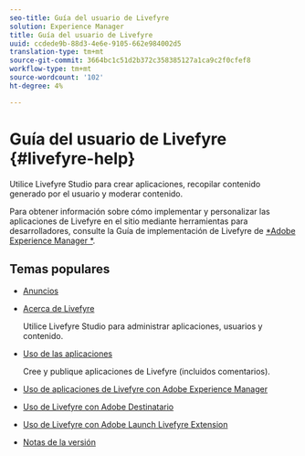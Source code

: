 ```yaml
---
seo-title: Guía del usuario de Livefyre
solution: Experience Manager
title: Guía del usuario de Livefyre
uuid: ccdede9b-88d3-4e6e-9105-662e984002d5
translation-type: tm+mt
source-git-commit: 3664bc1c51d2b372c358385127a1ca9c2f0cfef8
workflow-type: tm+mt
source-wordcount: '102'
ht-degree: 4%

---
```



# Guía del usuario de Livefyre {#livefyre-help}

Utilice Livefyre Studio para crear aplicaciones, recopilar contenido generado por el usuario y moderar contenido.

Para obtener información sobre cómo implementar y personalizar las aplicaciones de Livefyre en el sitio mediante herramientas para desarrolladores, consulte la Guía de implementación de Livefyre de [*Adobe Experience Manager *](/help/implementation/home.md).

## Temas populares

* [Anuncios](c-anouncements.md#c_anouncements)

* [Acerca de Livefyre](c-product.md#c_product)

   Utilice Livefyre Studio para administrar aplicaciones, usuarios y contenido.

* [Uso de las aplicaciones](c-about-apps/c-about-apps.md#c_about_apps)

   Cree y publique aplicaciones de Livefyre (incluidos comentarios).

* [Uso de aplicaciones de Livefyre con Adobe Experience Manager](https://helpx.adobe.com/experience-manager/6-4/sites/administering/using/livefyre.html)


* [Uso de Livefyre con Adobe Destinatario](/help/using/c-library/livefyre-target.md)

* [Uso de Livefyre con Adobe Launch Livefyre Extension](https://docs.adobelaunch.com/extension-reference/web/adobe-livefyre-extension)

* [Notas de la versión](c-rn/c-rn.md#c_rn)

